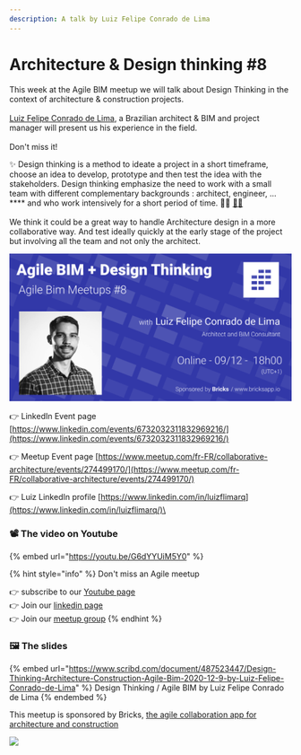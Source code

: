 ```yaml
---
description: A talk by Luiz Felipe Conrado de Lima
---
```


# Architecture & Design thinking #8

This week at the Agile BIM meetup we will talk about Design Thinking in the context of architecture & construction projects.\
\
[Luiz Felipe Conrado de Lima](https://www.linkedin.com/in/luizflimarq), a Brazilian architect & BIM and project manager will present us his experience in the field. \
\
Don't miss it!

✨ Design thinking is a method to ideate a project in a short timeframe, choose an idea to develop, prototype and then test the idea with the stakeholders. Design thinking emphasize the need to work with a small team with different complementary backgrounds : architect, engineer, ... **** and who work intensively for a short period of time. 📐💼 [👷‍♀️](https://emojipedia.org/woman-construction-worker/)\
\
We think it could be a great way to handle Architecture design in a more collaborative way. And test ideally quickly at the early stage of the project but involving all the team and not only the architect.

![Luiz de Lima presentation of Design Thinking applies to architecture & construction](../.gitbook/assets/agile-bim-meetup-8-linkedin.png)

👉 LinkedIn Event page [https://www.linkedin.com/events/6732032311832969216/](https://www.linkedin.com/events/6732032311832969216/)

👉 Meetup Event page [https://www.meetup.com/fr-FR/collaborative-architecture/events/274499170/](https://www.meetup.com/fr-FR/collaborative-architecture/events/274499170/)

👉 Luiz LinkedIn profile [https://www.linkedin.com/in/luizflimarq](https://www.linkedin.com/in/luizflimarq/)\


### 📽️ The video on Youtube&#x20;

{% embed url="https://youtu.be/G6dYYUiM5Y0" %}



{% hint style="info" %}
Don't miss an Agile meetup

👉 subscribe to our [Youtube page ](https://www.youtube.com/channel/UCTjcoh157n3hxKCxpEvfqeQ)\
👉 Join our [linkedin page](https://www.linkedin.com/events/6732032311832969216/)\
👉 Join our [meetup group](https://www.meetup.com/fr-FR/collaborative-architecture) &#x20;
{% endhint %}

### 🖼️ The slides&#x20;

{% embed url="https://www.scribd.com/document/487523447/Design-Thinking-Architecture-Construction-Agile-Bim-2020-12-9-by-Luiz-Felipe-Conrado-de-Lima" %}
Design Thinking / Agile BIM by Luiz Felipe Conrado de Lima
{% endembed %}



This meetup is sponsored  by Bricks, [the agile collaboration app for architecture and construction](https://www.bricksapp.io/?utm\_medium=agileBIM\&utm\_campaign=page)

![](../.gitbook/assets/bricks-logo-2019\_bricks-logo-full.png)
